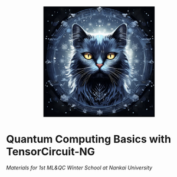 <p align="center">
  <a href="https://github.com/sxzgroup/qc_lecture">
    <img width=60% src="static/logo.png">
  </a>
</p>

# Quantum Computing Basics with TensorCircuit-NG

_Materials for 1st ML&QC Winter School at Nankai University_
